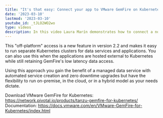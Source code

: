 ```yaml
---
title: "It's that easy: Connect your app to VMware GemFire on Kubernetes"
date: '2023-03-10'
lastmod: '2023-03-10'
youtube_id: _tJLO2WO2wo
type: videos
description: In this video Laura Marín demonstrates how to connect a non-Kubernetes application to a VMware GemFire cluster running in Kubernetes.
---
```


This "off-platform" access is a new feature in version 2.2 and makes it easy to run separate Kubernetes clusters for data services and applications. You can also use this when the applications are hosted external to Kubernetes while still retaining GemFire's low latency data access.

Using this approach you gain the benefit of a managed data service with automated service creation and zero downtime upgrades but have the flexibility to run on-premise, in the cloud, or in a hybrid model as your needs dictate.

Download VMware GemFire for Kubernetes: https://network.pivotal.io/products/tanzu-gemfire-for-kubernetes/
Documentation: https://docs.vmware.com/en/VMware-GemFire-for-Kubernetes/index.html